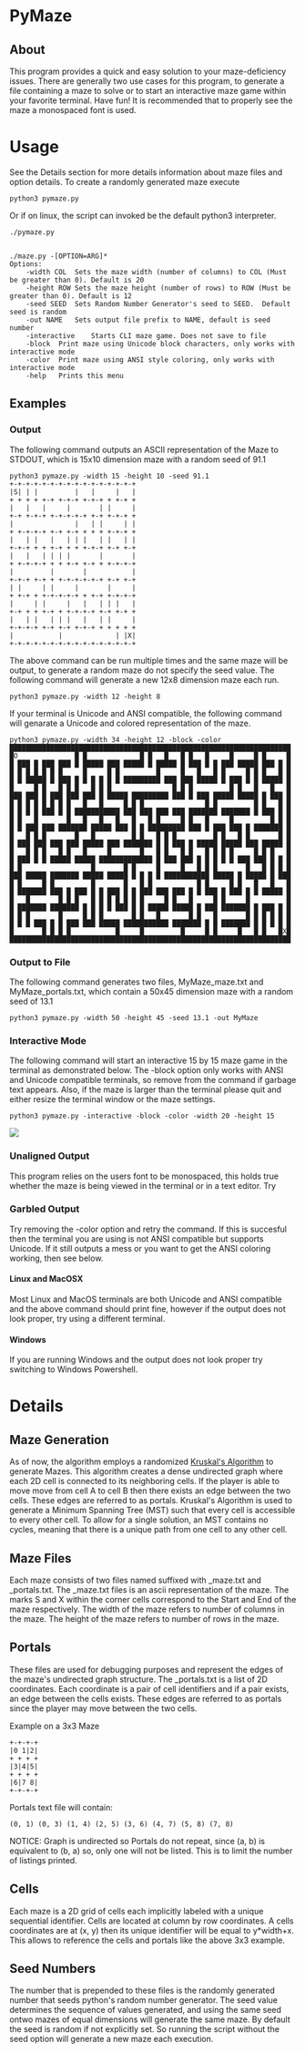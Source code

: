 ﻿# PyMaze
## About
This program provides a quick and easy solution to your maze-deficiency issues. There are generally two use cases for this program, to generate a file containing a maze to solve or to start an interactive maze game within your favorite terminal. Have fun!
It is recommended that to properly see the maze a monospaced font is used. 

# Usage
See the Details section for more details information about maze files and option details.
To create a randomly generated maze execute

	python3 pymaze.py

Or if on linux, the script can invoked be the default python3 interpreter.

	./pymaze.py


	./maze.py -[OPTION=ARG]*
	Options:
		-width COL	Sets the maze width (number of columns) to COL (Must be greater than 0). Default is 20
		-height ROW	Sets the maze height (number of rows) to ROW (Must be greater than 0). Default is 12
		-seed SEED	Sets Random Number Generator's seed to SEED.  Default seed is random
		-out NAME	Sets output file prefix to NAME, default is seed number		
		-interactive	Starts CLI maze game. Does not save to file	
		-block	Print maze using Unicode block characters, only works with interactive mode	
		-color	Print maze using ANSI style coloring, only works with interactive mode	
		-help	Prints this menu

## Examples

### Output
The following command outputs an ASCII representation of the Maze to STDOUT, which is 15x10 dimension maze with a random seed of 91.1  

	python3 pymaze.py -width 15 -height 10 -seed 91.1 
	+-+-+-+-+-+-+-+-+-+-+-+-+-+-+-+
	|S| | |         |   |     |   |
	+ + + + +-+ +-+-+ +-+-+ + +-+ +
	|   |   |     |       | |     |
	+-+ +-+-+ +-+-+-+-+ +-+ +-+-+ +
	|               |   | |     | |
	+ +-+-+-+ +-+ +-+ + + + +-+-+ +
	|   | |   |   | | |   | |   | |
	+-+-+ + + +-+ + + +-+-+ +-+ +-+
	|   |   | | | |       |       |
	+ +-+-+-+ + + +-+ +-+ + +-+-+-+
	|         |       |           |
	+-+-+ +-+ + +-+-+-+-+-+ +-+ +-+
	| |     | |     |       |     |
	+ +-+ + +-+-+-+-+ + +-+ +-+-+-+
	|     | |     |   |   | | |   |
	+-+ + + +-+ + +-+-+-+ +-+ +-+ +
	|   | |   | | |   |   | |     |
	+-+-+-+ +-+ +-+ +-+-+ + + + + +
	|           |             | |X|
	+-+-+-+-+-+-+-+-+-+-+-+-+-+-+-+

The above command can be run multiple times and the same maze will be output, to generate a random maze do not specify the seed value. The following command will generate a new 12x8 dimension maze each run.

	python3 pymaze.py -width 12 -height 8 


If your terminal is Unicode and ANSI compatible, the following command will genarate a Unicode and colored representation of the maze. 

	python3 pymaze.py -width 34 -height 12 -block -color
	█████████████████████████████████████████████████████████████████████
	█O              █ █             █ █   █   █ █   █     █     █ █     █
	█ ███ █ ███ ███ █ █████ ███ █████ █ █████ █ ███ █ █ ███ █████ ███ █ █
	█ █ █ █ █ █ █     █     █ █         █     █   █   █ █     █ █ █   █ █
	█ █ █████ █ ███ █ █ █ █ █ █ █████████ ███ ███ █████ █ ███ █ █ █████ █
	█     █ █   █ █ █   █ █ █               █ █ █         █ █   █   █   █
	███ ███ █ ███ ███ ███ █ █████ █████████ ███ █ ███ █████ █████ █ ███ █
	█ █ █ █ █ █ █ █   █   █     █ █ █               █ █         █ █   █ █
	█ █ █ █ ███ █ █ ███████████ ███ ███ ███ ███ ███████ ███████ █ ███ █ █
	█ █   █       █   █   █   █   █   █ █     █ █   █     █         █ █ █
	█ █ ███ ███ ███████ █████ ███ █ █ █████████ ███ █ ███ ███ █ ███████ █
	█   █ █ █       █   █         █ █   █ █ █         █ █   █ █       █ █
	█ ███ ███ ███ ███ █████ ███ ███████ █ █ ███ █ █████ █████ ███ █████ █
	█   █ █ █   █ █   █     █       █   █ █   █ █   █ █ █ █     █ █ █   █
	█ ███ █ █ █████ █████ █████████████ █ ███ ███ █ █ █ █ █ ███ ███ █ █ █
	█ █                 █       █ █     █     █   █ █ █       █   █ █ █ █
	███ █████ ███████ █████ █████ █ █ █ █ ███████████ █████ █ █████ █ ███
	█ █     █ █         █       █   █ █           █ █     █ █   █   █   █
	█ ███████ ███ █ ███ █ █ ███ █ █ ███ ███ ███ █ █ ███ █ ███ █ █ █████ █
	█   █       █ █ █   █ █ █ █ █ █ █     █ █   █     █ █     █         █
	█ ███████ ███████ █ █ █ █ ███ █ █ █████ █████ █ ███ ███████ █ ███ █ █
	█ █ █       █     █ █ █       █ █   █       █ █   █       █ █ █ █ █ █
	█ █ █ ███ █ █ ███ ███ █████ ███████████ ███████ █ █ ███████ █ █ █ █ █
	█       █ █ █ █           █     █         █     █ █     █   █ █   █X█
	█████████████████████████████████████████████████████████████████████



### Output to File
The following command generates two files, MyMaze_maze.txt and MyMaze_portals.txt, which contain a 50x45 dimension maze with a random seed of 13.1 

	python3 pymaze.py -width 50 -height 45 -seed 13.1 -out MyMaze


### Interactive Mode
The following command will start an interactive 15 by 15 maze game in the terminal as demonstrated below. The -block option only works with ANSI and Unicode compatible terminals, so remove from the command if garbage text appears.
Also, if the maze is larger than the terminal please quit and either resize the terminal window or the maze settings.	

	python3 pymaze.py -interactive -block -color -width 20 -height 15

![](demo.gif)

### Unaligned Output
This program relies on the users font to be monospaced, this holds true whether the maze is being viewed in the terminal or in a text editor. Try 

### Garbled Output

Try removing the -color option and retry the command. If this is succesful then the terminal you are using is not ANSI compatible but supports Unicode.
If it still outputs a mess or you want to get the ANSI coloring working, then see below.

#### Linux and MacOSX
Most Linux and MacOS terminals are both Unicode and ANSI compatible and the above command should print fine, however if the output does not look proper, try using a different terminal. 

#### Windows
If you are running Windows and the output does not look proper try switching to Windows Powershell. 

# Details
## Maze Generation
As of now, the algorithm employs a randomized [Kruskal's Algorithm](https://en.wikipedia.org/wiki/Kruskal%27s_algorithm) to generate Mazes. This algorithm creates a dense undirected graph where each 2D cell is connected to its neighboring cells. If the player is able to move move from cell A to cell B then there exists an edge between the two cells. These edges are referred to as portals. Kruskal's Algorithm is used to generate a Minimum Spanning Tree (MST) such that every cell is accessible to every other cell. To allow for a single solution, an MST contains no cycles, meaning that there is a unique path from one cell to any other cell. 

## Maze Files
Each maze consists of two files named suffixed with _maze.txt and _portals.txt. 
The _maze.txt files is an ascii representation of the maze. 
The marks S and X within the corner cells correspond to the Start and End of the maze respectively. 
The width of the maze refers to number of columns in the maze.
The height of the maze refers to number of rows in the maze. 


## Portals
These files are used for debugging purposes and represent the edges of the maze's undirected graph structure. 
The _portals.txt is a list of 2D coordinates. Each coordinate is a pair of cell identifiers and if a pair exists, an edge between the cells exists. These edges are referred to as portals since the player may move between the two cells.


Example on a 3x3 Maze
	
	+-+-+-+
	|0 1|2|
	+ + + +
	|3|4|5|
	+ + + +
	|6|7 8|
	+-+-+-+	
Portals text file will contain: 

	(0, 1) (0, 3) (1, 4) (2, 5) (3, 6) (4, 7) (5, 8) (7, 8)

NOTICE: Graph is undirected so Portals do not repeat, since (a, b) is equivalent to (b, a) so, only one will not be listed. This is to limit the number of listings printed.

## Cells
Each maze is a 2D grid of cells each implicitly labeled with a unique sequential identifier. 
Cells are located at column by row coordinates. A cells coordinates are at (x, y) then its unique identifier will be equal to y*width+x. This allows to reference the cells and portals like the above 3x3 example.


## Seed Numbers
The number that is prepended to these files is the randomly generated number that seeds python's random number generator. The seed value determines the sequence of values generated, and using the same seed ontwo mazes of equal dimensions will generate the same maze. By default the seed is random if not explicitly set. So running the script without the seed option will generate a new maze each execution.


